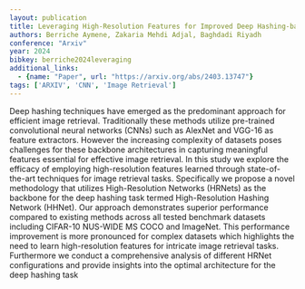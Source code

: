 ```yaml
---
layout: publication
title: Leveraging High-Resolution Features for Improved Deep Hashing-based Image Retrieval
authors: Berriche Aymene, Zakaria Mehdi Adjal, Baghdadi Riyadh
conference: "Arxiv"
year: 2024
bibkey: berriche2024leveraging
additional_links:
  - {name: "Paper", url: "https://arxiv.org/abs/2403.13747"}
tags: ['ARXIV', 'CNN', 'Image Retrieval']
---
```

Deep hashing techniques have emerged as the predominant approach for efficient image retrieval. Traditionally these methods utilize pre-trained convolutional neural networks (CNNs) such as AlexNet and VGG-16 as feature extractors. However the increasing complexity of datasets poses challenges for these backbone architectures in capturing meaningful features essential for effective image retrieval. In this study we explore the efficacy of employing high-resolution features learned through state-of-the-art techniques for image retrieval tasks. Specifically we propose a novel methodology that utilizes High-Resolution Networks (HRNets) as the backbone for the deep hashing task termed High-Resolution Hashing Network (HHNet). Our approach demonstrates superior performance compared to existing methods across all tested benchmark datasets including CIFAR-10 NUS-WIDE MS COCO and ImageNet. This performance improvement is more pronounced for complex datasets which highlights the need to learn high-resolution features for intricate image retrieval tasks. Furthermore we conduct a comprehensive analysis of different HRNet configurations and provide insights into the optimal architecture for the deep hashing task
